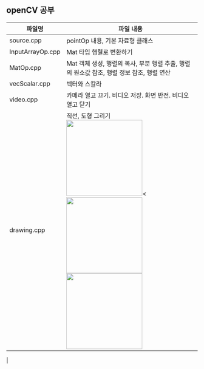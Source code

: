 ## openCV 공부


| **파일명**       | **파일 내용**                         |
| -------------------- | ------------------------------------------------------------ |
| source.cpp       | pointOp 내용, 기본 자료형 클래스                         |
| InputArrayOp.cpp | Mat 타입 행렬로 변환하기                                 |
| MatOp.cpp        | Mat 객체 생성, 행렬의 복사, 부분 행렬 추출, 행렬의 원소값 참조, 행렬 정보 참조, 행렬 연산 |
| vecScalar.cpp    | 벡터와 스칼라                                            |
| video.cpp        | 카메라 열고 끄기. 비디오 저장. 화면 반전. 비디오 열고 닫기 |
| drawing.cpp    | 직선, 도형 그리기   <br><img width="200" src="https://user-images.githubusercontent.com/57608585/74477168-22211d80-4eee-11ea-8f8d-f029eadfbbaf.JPG"><<img width="200" src="https://user-images.githubusercontent.com/57608585/74477197-2e0cdf80-4eee-11ea-8361-b64b8bf77e16.JPG"><img width="200" src="https://user-images.githubusercontent.com/57608585/74477219-38c77480-4eee-11ea-8cce-a58a98fe5a81.JPG"></br>|
|
